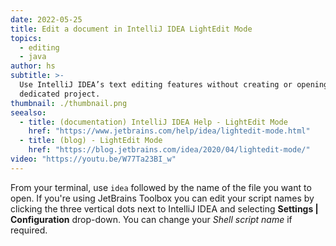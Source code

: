 ```yaml
---
date: 2022-05-25
title: Edit a document in IntelliJ IDEA LightEdit Mode
topics:
  - editing
  - java
author: hs
subtitle: >-
  Use IntelliJ IDEA’s text editing features without creating or opening a
  dedicated project.
thumbnail: ./thumbnail.png
seealso:
  - title: (documentation) IntelliJ IDEA Help - LightEdit Mode
    href: "https://www.jetbrains.com/help/idea/lightedit-mode.html"
  - title: (blog) - LightEdit Mode
    href: "https://blog.jetbrains.com/idea/2020/04/lightedit-mode/"
video: "https://youtu.be/W77Ta23BI_w"
---
```


From your terminal, use `idea` followed by the name of the file you want to open. If you're using JetBrains Toolbox you can edit your script names by clicking the three vertical dots next to IntelliJ IDEA and selecting **Settings | Configuration** drop-down. You can change your _Shell script name_ if required.
